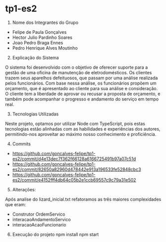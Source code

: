 # tp1-es2

1. Nome dos Integrantes do Grupo

- Felipe de Paula Gonçalves
- Hector Julio Pardinho Soares
- Joao Pedro Braga Ennes
- Pedro Henrique Alves Moutinho

2. Explicação do Sistema

O sistema foi desenvolvido com o objetivo de oferecer suporte para a gestão de uma oficina de manutenção de eletrodomésticos.
Os clientes trazem seus aparelhos defeituosos, que passam por uma análise realizada pelos funcionários. Com base nessa análise,
os funcionários propõem um orçamento, que é apresentado ao cliente para sua análise e consideração. O cliente tem a liberdade de
aprovar ou recusar a proposta de orçamento, e também pode acompanhar o progresso e andamento do serviço em tempo real.

3. Tecnologias Utilizadas

Neste projeto, optamos por utilizar Node com TypeScript, pois estas tecnologias
estão alinhadas com as habilidades e experiências dos autores, permitindo-nos
aproveitar ao máximo nosso conhecimento e proficiência.

4. Commits
- https://github.com/goncalves-felipe/tp1-es2/commit/d4e13dec7f362f66128a6166725491b97a07c51d
- https://github.com/goncalves-felipe/tp1-es2/commit/82650a82960d478442e913a196533fe52848cbc3
- https://github.com/goncalves-felipe/tp1-es2/commit/e4152fff4db64c05b2e1ccb69557c9c79a31e502

5. Alterações:

Após analise do lizard_inicial.txt refatoramos as três maiores complexidades que eram:
- Construtor OrdemServico
- interacaoAndamentoServico
- interacaoAcaoFuncionario

6. Execução do projeto
npm install
npm start